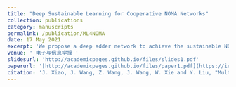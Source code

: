 ```yaml
---
title: "Deep Sustainable Learning for Cooperative NOMA Networks"
collection: publications
category: manuscripts
permalink: /publication/ML4NOMA
date: 17 May 2021
excerpt: 'We propose a deep adder network to achieve the sustainable NOMA modulation detection in short packet transmission of mMTC scenarios, in which the convolution operations required by traditinoal CNN architecture are replaced by the adder operations with low energy consumption'
venue: ' 电子与信息学报 '
slidesurl: 'http://academicpages.github.io/files/slides1.pdf'
paperurl: '[http://academicpages.github.io/files/paper1.pdf](https://ieeexplore.ieee.org/document/10533725)'
citation: 'J. Xiao, J. Wang, Z. Wang, J. Wang, W. Xie and Y. Liu, "Multi-Task Learning for Near/Far Field Channel Estimation in STAR-RIS Networks," in IEEE Transactions on Communications, doi: 10.1109/TCOMM.2024.3402619.'
---
```



